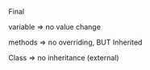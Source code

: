 Final

variable =>  no value change

methods => no overriding, BUT Inherited

Class => no inheritance (external)